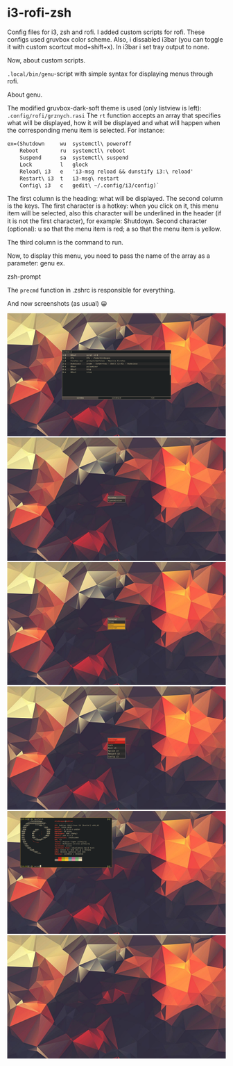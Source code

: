 # i3-rofi-zsh
Config files for i3, zsh and rofi. I added custom scripts for rofi. These configs used gruvbox color scheme. Also, i dissabled i3bar (you can toggle it with custom scortcut mod+shift+x). In i3bar i set tray output to none.

Now, about custom scripts.

`.local/bin/genu`-script with simple syntax for displaying menus through rofi.

About genu.

The modified gruvbox-dark-soft theme is used (only listview is left):
`.config/rofi/grznych.rasi`
The `rt` function accepts an array that specifies what will be displayed, how it will be displayed and what will happen when the corresponding menu item is selected. For instance:

```#   title        key command
ex=(Shutdown     wu  systemctl\ poweroff
    Reboot       ru  systemctl\ reboot
    Suspend      sa  systemctl\ suspend
    Lock         l   glock
    Reload\ i3   e   'i3-msg reload && dunstify i3:\ reload'
    Restart\ i3  t   i3-msg\ restart
    Config\ i3   c   gedit\ ~/.config/i3/config)`
```

The first column is the heading: what will be displayed.
The second column is the keys.
The first character is a hotkey: when you click on it, this menu item will be selected, also this character will be underlined in the header (if it is not the first character), for example: Shutdow̲n.
    Second character (optional):
        u so that the menu item is red;
        a so that the menu item is yellow.

The third column is the command to run.

Now, to display this menu, you need to pass the name of the array as a parameter: genu ex.

zsh-prompt

The `precmd` function in .zshrc is responsible for everything.

And now screenshots (as usual) 😀 

![Screenshot](screen.png?raw=true "Clear")
![Screenshot](screen_1.png?raw=true "Clear")
![Screenshot](screen_2.png?raw=true "Clear")
![Screenshot](screen_3.png?raw=true "Clear")
![Screenshot](screen_4.png?raw=true "Clear")
![Screenshot](screen_5.png?raw=true "Clear")





